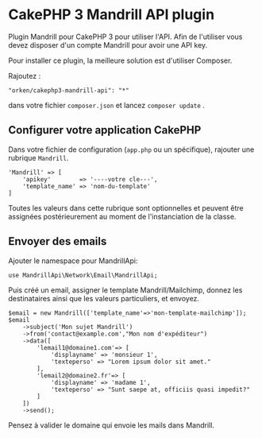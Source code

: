 # CakePHP 3 Mandrill API plugin

Plugin Mandrill pour CakePHP 3 pour utiliser l'API.
Afin de l'utiliser vous devez disposer d'un compte Mandrill pour avoir une API key.

Pour installer ce plugin, la meilleure solution est d'utiliser Composer.

Rajoutez :

    "orken/cakephp3-mandrill-api": "*"

dans votre fichier `composer.json`
et lancez `composer update` .

## Configurer votre application CakePHP ##

Dans votre fichier de configuration (`app.php` ou un spécifique), rajouter une rubrique `Mandrill`.

    'Mandrill' => [
		'apikey'		=> '----votre cle---',
		'template_name'	=> 'nom-du-template'
    ]

Toutes les valeurs dans cette rubrique sont optionnelles et peuvent être assignées postérieurement au moment de l'instanciation de la classe.

## Envoyer des emails ##

Ajouter le namespace pour MandrillApi:

	use MandrillApi\Network\Email\MandrillApi;

Puis créé un email, assigner le template Mandrill/Mailchimp, donnez les destinataires ainsi que les valeurs particuliers, et envoyez.

	$email = new Mandrill(['template_name'=>'mon-template-mailchimp']);
    $email
        ->subject('Mon sujet Mandrill')
        ->from('contact@example.com',"Mon nom d'expéditeur")
        ->data([
        	'lemail1@domaine1.com'=> [
        		'displayname' => 'monsieur 1',
        		'texteperso' => "Lorem ipsum dolor sit amet."
        	],
        	'lemail2@domaine2.fr'=> [
        		'displayname' => 'madame 1',
        		'texteperso' => "Sunt saepe at, officiis quasi impedit?"
        	]
        ])
        ->send();

Pensez à valider le domaine qui envoie les mails dans Mandrill.